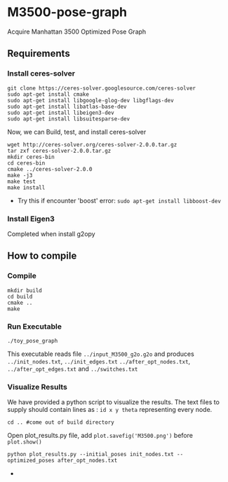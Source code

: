 # M3500-pose-graph
Acquire Manhattan 3500 Optimized Pose Graph

## Requirements
### Install ceres-solver
```
git clone https://ceres-solver.googlesource.com/ceres-solver
sudo apt-get install cmake
sudo apt-get install libgoogle-glog-dev libgflags-dev
sudo apt-get install libatlas-base-dev
sudo apt-get install libeigen3-dev
sudo apt-get install libsuitesparse-dev
```
Now, we can Build, test, and install ceres-solver
```
wget http://ceres-solver.org/ceres-solver-2.0.0.tar.gz
tar zxf ceres-solver-2.0.0.tar.gz
mkdir ceres-bin
cd ceres-bin
cmake ../ceres-solver-2.0.0
make -j3
make test
make install
```
* Try this if encounter 'boost' error:
```sudo apt-get install libboost-dev```

### Install Eigen3
Completed when install g2opy

## How to compile
### Compile
```
mkdir build
cd build
cmake ..
make
```
### Run Executable
```
./toy_pose_graph
```

This executable reads file `../input_M3500_g2o.g2o` and produces
`../init_nodes.txt`, `../init_edges.txt`
`../after_opt_nodes.txt`, `../after_opt_edges.txt` and `../switches.txt`

### Visualize Results
We have provided a python script to visualize the results. The text files to supply should contain lines as : `id x y theta` representing every node.

```
cd .. #come out of build directory
```
Open plot_results.py file, add ```plot.savefig('M3500.png')``` before ```plot.show()```
```
python plot_results.py --initial_poses init_nodes.txt --optimized_poses after_opt_nodes.txt
```
* 

